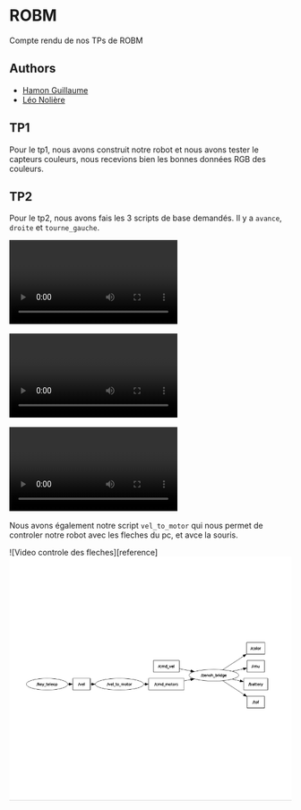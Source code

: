 # ROBM

Compte rendu de nos TPs de ROBM

## Authors

- [Hamon Guillaume](https://github.com/Gham0n/tpjpa2023)
- [Léo Nolière](https://github.com/LeoNoliere)

## TP1

Pour le tp1, nous avons construit notre robot et nous avons tester le capteurs couleurs, nous recevions bien les bonnes données RGB des couleurs.

## TP2

Pour le tp2, nous avons fais les 3 scripts de base demandés. Il y a `avance`, `droite` et `tourne_gauche`.

![Video avance](https://github.com/Gham0n/ROBM/blob/main/Videos/avance.mp4)

![Video droite](https://github.com/Gham0n/ROBM/blob/main/Videos/droite.mp4)

![Video tourne gauche](https://github.com/Gham0n/ROBM/blob/main/Videos/tourne_gauche.mp4)

Nous avons également notre script `vel_to_motor` qui nous permet de controler notre robot avec les fleches du pc, et avce la souris.

![Video controle des fleches][reference]
![Graphe key](https://github.com/Gham0n/ROBM/blob/main/Photos/graph%20key.PNG)
